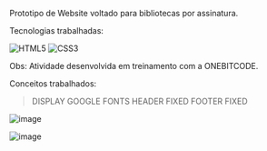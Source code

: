 Prototipo de Website voltado para bibliotecas por assinatura. 

Tecnologias trabalhadas:

![HTML5](https://img.shields.io/badge/-HTML5-E34F26?style=flat&labelColor=E34F26&logo=html5&logoColor=ffffff)
![CSS3](https://img.shields.io/badge/-CSS3-1572B6?style=flat&labelColor=1572B6&logo=css3&logoColor=ffffff)


Obs: Atividade desenvolvida em treinamento com a ONEBITCODE.

Conceitos trabalhados:

>  DISPLAY
>  GOOGLE FONTS
>  HEADER FIXED
>  FOOTER FIXED

![image](https://github.com/Brunnosr12/Bookshelf/assets/143046335/ad10bf07-734b-4903-961a-f1bfced952d1)

![image](https://github.com/Brunnosr12/Bookshelf/assets/143046335/eac9e16d-1ef8-4c5b-9d02-0871ddbe72fd)
